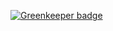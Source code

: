 
[![Greenkeeper badge](https://badges.greenkeeper.io/arlac77/svelte-session-manager.svg)](https://greenkeeper.io/)
